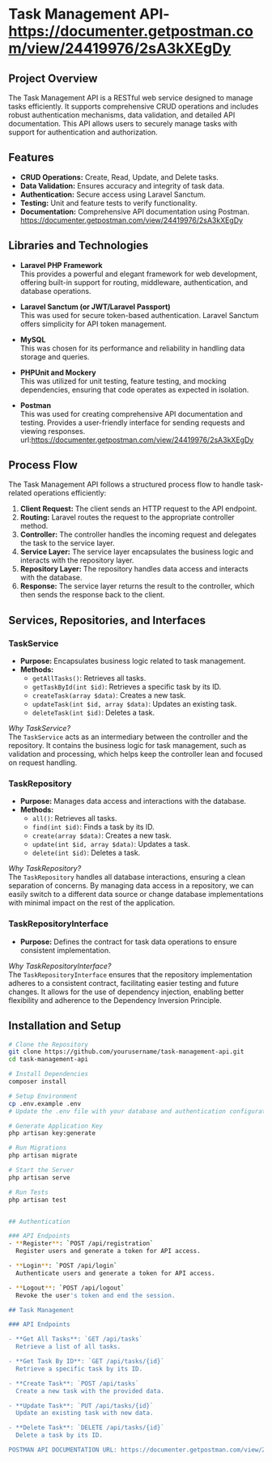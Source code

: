 # Task Management API- https://documenter.getpostman.com/view/24419976/2sA3kXEgDy

## Project Overview

The Task Management API is a RESTful web service designed to manage tasks efficiently. It supports comprehensive CRUD operations and includes robust authentication mechanisms, data validation, and detailed API documentation. This API allows users to securely manage tasks with support for authentication and authorization.

## Features

- **CRUD Operations:** Create, Read, Update, and Delete tasks.
- **Data Validation:** Ensures accuracy and integrity of task data.
- **Authentication:** Secure access using Laravel Sanctum.
- **Testing:** Unit and feature tests to verify functionality.
- **Documentation:** Comprehensive API documentation using Postman.
https://documenter.getpostman.com/view/24419976/2sA3kXEgDy

## Libraries and Technologies

- **Laravel PHP Framework**  
  This provides a powerful and elegant framework for web development, offering built-in support for routing, middleware, authentication, and database operations.

- **Laravel Sanctum (or JWT/Laravel Passport)**  
  This was used for secure token-based authentication. Laravel Sanctum offers simplicity for API token management.

- **MySQL**  
  This was chosen for its performance and reliability in handling data storage and queries.

- **PHPUnit and Mockery**  
  This was utilized for unit testing, feature testing, and mocking dependencies, ensuring that code operates as expected in isolation.

- **Postman**  
  This was used for creating comprehensive API documentation and testing. Provides a user-friendly interface for sending requests and viewing responses.
  url:https://documenter.getpostman.com/view/24419976/2sA3kXEgDy

## Process Flow

The Task Management API follows a structured process flow to handle task-related operations efficiently:

1. **Client Request:** The client sends an HTTP request to the API endpoint.
2. **Routing:** Laravel routes the request to the appropriate controller method.
3. **Controller:** The controller handles the incoming request and delegates the task to the service layer.
4. **Service Layer:** The service layer encapsulates the business logic and interacts with the repository layer.
5. **Repository Layer:** The repository handles data access and interacts with the database.
6. **Response:** The service layer returns the result to the controller, which then sends the response back to the client.

## Services, Repositories, and Interfaces

### TaskService

- **Purpose:** Encapsulates business logic related to task management.
- **Methods:**
  - `getAllTasks()`: Retrieves all tasks.
  - `getTaskById(int $id)`: Retrieves a specific task by its ID.
  - `createTask(array $data)`: Creates a new task.
  - `updateTask(int $id, array $data)`: Updates an existing task.
  - `deleteTask(int $id)`: Deletes a task.

*Why TaskService?*  
The `TaskService` acts as an intermediary between the controller and the repository. It contains the business logic for task management, such as validation and processing, which helps keep the controller lean and focused on request handling.

### TaskRepository

- **Purpose:** Manages data access and interactions with the database.
- **Methods:**
  - `all()`: Retrieves all tasks.
  - `find(int $id)`: Finds a task by its ID.
  - `create(array $data)`: Creates a new task.
  - `update(int $id, array $data)`: Updates a task.
  - `delete(int $id)`: Deletes a task.

*Why TaskRepository?*  
The `TaskRepository` handles all database interactions, ensuring a clean separation of concerns. By managing data access in a repository, we can easily switch to a different data source or change database implementations with minimal impact on the rest of the application.

### TaskRepositoryInterface

- **Purpose:** Defines the contract for task data operations to ensure consistent implementation.

*Why TaskRepositoryInterface?*  
The `TaskRepositoryInterface` ensures that the repository implementation adheres to a consistent contract, facilitating easier testing and future changes. It allows for the use of dependency injection, enabling better flexibility and adherence to the Dependency Inversion Principle.

## Installation and Setup

```bash
# Clone the Repository
git clone https://github.com/yourusername/task-management-api.git
cd task-management-api

# Install Dependencies
composer install

# Setup Environment
cp .env.example .env
# Update the .env file with your database and authentication configuration.

# Generate Application Key
php artisan key:generate

# Run Migrations
php artisan migrate

# Start the Server
php artisan serve

# Run Tests
php artisan test


## Authentication

### API Endpoints
- **Register**: `POST /api/registration`  
  Register users and generate a token for API access.

- **Login**: `POST /api/login`  
  Authenticate users and generate a token for API access.

- **Logout**: `POST /api/logout`  
  Revoke the user's token and end the session.

## Task Management

### API Endpoints

- **Get All Tasks**: `GET /api/tasks`  
  Retrieve a list of all tasks.

- **Get Task By ID**: `GET /api/tasks/{id}`  
  Retrieve a specific task by its ID.

- **Create Task**: `POST /api/tasks`  
  Create a new task with the provided data.

- **Update Task**: `PUT /api/tasks/{id}`  
  Update an existing task with new data.

- **Delete Task**: `DELETE /api/tasks/{id}`  
  Delete a task by its ID.

POSTMAN API DOCUMENTATION URL: https://documenter.getpostman.com/view/24419976/2sA3kXEgDy
